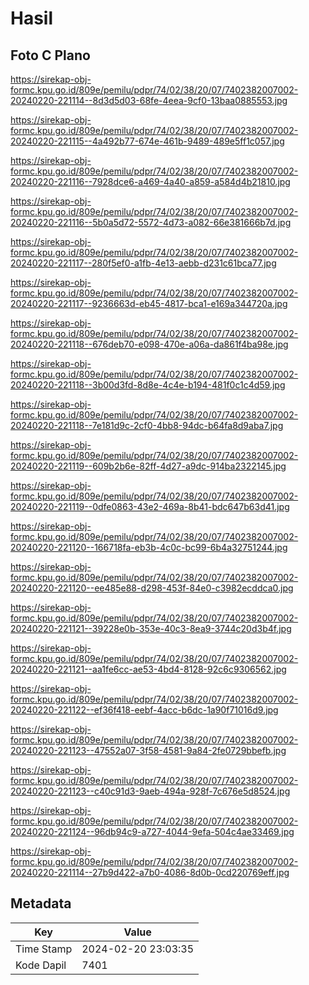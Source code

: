 # Hasil

## Foto C Plano

https://sirekap-obj-formc.kpu.go.id/809e/pemilu/pdpr/74/02/38/20/07/7402382007002-20240220-221114--8d3d5d03-68fe-4eea-9cf0-13baa0885553.jpg

https://sirekap-obj-formc.kpu.go.id/809e/pemilu/pdpr/74/02/38/20/07/7402382007002-20240220-221115--4a492b77-674e-461b-9489-489e5ff1c057.jpg

https://sirekap-obj-formc.kpu.go.id/809e/pemilu/pdpr/74/02/38/20/07/7402382007002-20240220-221116--7928dce6-a469-4a40-a859-a584d4b21810.jpg

https://sirekap-obj-formc.kpu.go.id/809e/pemilu/pdpr/74/02/38/20/07/7402382007002-20240220-221116--5b0a5d72-5572-4d73-a082-66e381666b7d.jpg

https://sirekap-obj-formc.kpu.go.id/809e/pemilu/pdpr/74/02/38/20/07/7402382007002-20240220-221117--280f5ef0-a1fb-4e13-aebb-d231c61bca77.jpg

https://sirekap-obj-formc.kpu.go.id/809e/pemilu/pdpr/74/02/38/20/07/7402382007002-20240220-221117--9236663d-eb45-4817-bca1-e169a344720a.jpg

https://sirekap-obj-formc.kpu.go.id/809e/pemilu/pdpr/74/02/38/20/07/7402382007002-20240220-221118--676deb70-e098-470e-a06a-da861f4ba98e.jpg

https://sirekap-obj-formc.kpu.go.id/809e/pemilu/pdpr/74/02/38/20/07/7402382007002-20240220-221118--3b00d3fd-8d8e-4c4e-b194-481f0c1c4d59.jpg

https://sirekap-obj-formc.kpu.go.id/809e/pemilu/pdpr/74/02/38/20/07/7402382007002-20240220-221118--7e181d9c-2cf0-4bb8-94dc-b64fa8d9aba7.jpg

https://sirekap-obj-formc.kpu.go.id/809e/pemilu/pdpr/74/02/38/20/07/7402382007002-20240220-221119--609b2b6e-82ff-4d27-a9dc-914ba2322145.jpg

https://sirekap-obj-formc.kpu.go.id/809e/pemilu/pdpr/74/02/38/20/07/7402382007002-20240220-221119--0dfe0863-43e2-469a-8b41-bdc647b63d41.jpg

https://sirekap-obj-formc.kpu.go.id/809e/pemilu/pdpr/74/02/38/20/07/7402382007002-20240220-221120--166718fa-eb3b-4c0c-bc99-6b4a32751244.jpg

https://sirekap-obj-formc.kpu.go.id/809e/pemilu/pdpr/74/02/38/20/07/7402382007002-20240220-221120--ee485e88-d298-453f-84e0-c3982ecddca0.jpg

https://sirekap-obj-formc.kpu.go.id/809e/pemilu/pdpr/74/02/38/20/07/7402382007002-20240220-221121--39228e0b-353e-40c3-8ea9-3744c20d3b4f.jpg

https://sirekap-obj-formc.kpu.go.id/809e/pemilu/pdpr/74/02/38/20/07/7402382007002-20240220-221121--aa1fe6cc-ae53-4bd4-8128-92c6c9306562.jpg

https://sirekap-obj-formc.kpu.go.id/809e/pemilu/pdpr/74/02/38/20/07/7402382007002-20240220-221122--ef36f418-eebf-4acc-b6dc-1a90f71016d9.jpg

https://sirekap-obj-formc.kpu.go.id/809e/pemilu/pdpr/74/02/38/20/07/7402382007002-20240220-221123--47552a07-3f58-4581-9a84-2fe0729bbefb.jpg

https://sirekap-obj-formc.kpu.go.id/809e/pemilu/pdpr/74/02/38/20/07/7402382007002-20240220-221123--c40c91d3-9aeb-494a-928f-7c676e5d8524.jpg

https://sirekap-obj-formc.kpu.go.id/809e/pemilu/pdpr/74/02/38/20/07/7402382007002-20240220-221124--96db94c9-a727-4044-9efa-504c4ae33469.jpg

https://sirekap-obj-formc.kpu.go.id/809e/pemilu/pdpr/74/02/38/20/07/7402382007002-20240220-221114--27b9d422-a7b0-4086-8d0b-0cd220769eff.jpg


## Metadata

| Key        | Value               |
| ---------- | ------------------- |
| Time Stamp | 2024-02-20 23:03:35 |
| Kode Dapil | 7401                |



